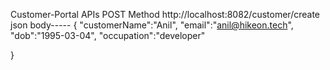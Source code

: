 Customer-Portal APIs
POST Method  http://localhost:8082/customer/create
json body-----
{
    "customerName":"Anil",
    "email":"anil@hikeon.tech",
    "dob":"1995-03-04",
    "occupation":"developer"
    
}
